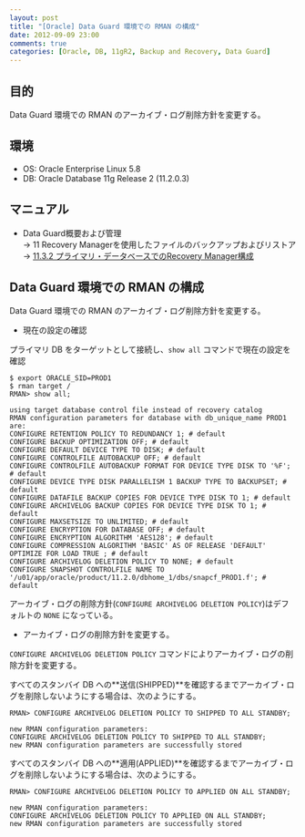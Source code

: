 ```yaml
---
layout: post
title: "[Oracle] Data Guard 環境での RMAN の構成"
date: 2012-09-09 23:00
comments: true
categories: [Oracle, DB, 11gR2, Backup and Recovery, Data Guard]
---
```

## 目的

Data Guard 環境での RMAN のアーカイブ・ログ削除方針を変更する。

## 環境

* OS: Oracle Enterprise Linux 5.8
* DB: Oracle Database 11g Release 2 (11.2.0.3)

## マニュアル

* Data Guard概要および管理  
  -> 11 Recovery Managerを使用したファイルのバックアップおよびリストア  
  -> [11.3.2 プライマリ・データベースでのRecovery Manager構成](http://docs.oracle.com/cd/E16338_01/server.112/b56302/rman.htm#BAJHHAEB)

## Data Guard 環境での RMAN の構成

Data Guard 環境での RMAN のアーカイブ・ログ削除方針を変更する。

* 現在の設定の確認

プライマリ DB をターゲットとして接続し、`show all` コマンドで現在の設定を確認

    $ export ORACLE_SID=PROD1
    $ rman target /
    RMAN> show all;

    using target database control file instead of recovery catalog
    RMAN configuration parameters for database with db_unique_name PROD1 are:
    CONFIGURE RETENTION POLICY TO REDUNDANCY 1; # default
    CONFIGURE BACKUP OPTIMIZATION OFF; # default
    CONFIGURE DEFAULT DEVICE TYPE TO DISK; # default
    CONFIGURE CONTROLFILE AUTOBACKUP OFF; # default
    CONFIGURE CONTROLFILE AUTOBACKUP FORMAT FOR DEVICE TYPE DISK TO '%F'; # default
    CONFIGURE DEVICE TYPE DISK PARALLELISM 1 BACKUP TYPE TO BACKUPSET; # default
    CONFIGURE DATAFILE BACKUP COPIES FOR DEVICE TYPE DISK TO 1; # default
    CONFIGURE ARCHIVELOG BACKUP COPIES FOR DEVICE TYPE DISK TO 1; # default
    CONFIGURE MAXSETSIZE TO UNLIMITED; # default
    CONFIGURE ENCRYPTION FOR DATABASE OFF; # default
    CONFIGURE ENCRYPTION ALGORITHM 'AES128'; # default
    CONFIGURE COMPRESSION ALGORITHM 'BASIC' AS OF RELEASE 'DEFAULT' OPTIMIZE FOR LOAD TRUE ; # default
    CONFIGURE ARCHIVELOG DELETION POLICY TO NONE; # default
    CONFIGURE SNAPSHOT CONTROLFILE NAME TO '/u01/app/oracle/product/11.2.0/dbhome_1/dbs/snapcf_PROD1.f'; # default

アーカイブ・ログの削除方針(`CONFIGURE ARCHIVELOG DELETION POLICY`)はデフォルトの `NONE` になっている。

* アーカイブ・ログの削除方針を変更する。

`CONFIGURE ARCHIVELOG DELETION POLICY` コマンドによりアーカイブ・ログの削除方針を変更する。

すべてのスタンバイ DB への**送信(SHIPPED)**を確認するまでアーカイブ・ログを削除しないようにする場合は、次のようにする。

    RMAN> CONFIGURE ARCHIVELOG DELETION POLICY TO SHIPPED TO ALL STANDBY;

    new RMAN configuration parameters:
    CONFIGURE ARCHIVELOG DELETION POLICY TO SHIPPED TO ALL STANDBY;
    new RMAN configuration parameters are successfully stored

すべてのスタンバイ DB への**適用(APPLIED)**を確認するまでアーカイブ・ログを削除しないようにする場合は、次のようにする。

    RMAN> CONFIGURE ARCHIVELOG DELETION POLICY TO APPLIED ON ALL STANDBY;

    new RMAN configuration parameters:
    CONFIGURE ARCHIVELOG DELETION POLICY TO APPLIED ON ALL STANDBY;
    new RMAN configuration parameters are successfully stored